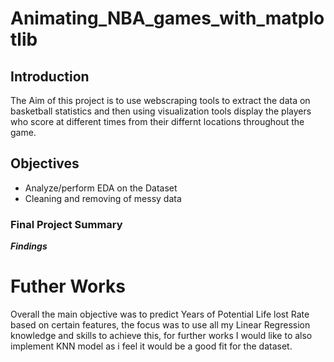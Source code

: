 # Animating_NBA_games_with_matplotlib

## Introduction
The Aim of this project is to use webscraping tools to extract the data on basketball statistics and then using visualization tools display the players who score at different times from their differnt locations throughout the game.

## Objectives
* Analyze/perform EDA on the Dataset
* Cleaning and removing of messy data 

### Final Project Summary


**_Findings_**





# Futher Works
Overall the main objective was to predict Years of Potential Life lost Rate based on certain features, the focus was to use all my Linear Regression knowledge and skills to achieve this, for further works I would like to also implement KNN model as i feel it would be a good fit for the dataset.
